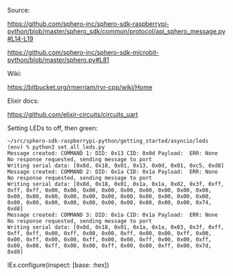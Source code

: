 Source:

https://github.com/sphero-inc/sphero-sdk-raspberrypi-python/blob/master/sphero_sdk/common/protocol/api_sphero_message.py#L14-L19

https://github.com/sphero-inc/sphero-sdk-microbit-python/blob/master/sphero.py#L81

Wiki:

https://bitbucket.org/rmerriam/rvr-cpp/wiki/Home

Elixir docs:

https://github.com/elixir-circuits/circuits_uart

Setting LEDs to off, then green:

```
~/src/sphero-sdk-raspberrypi-python/getting_started/asyncio/leds
(env) % python3 set_all_leds.py
Message created: COMMAND 1: DID: 0x13 CID: 0x0d Payload:  ERR: None
No response requested, sending message to port
Writing serial data: [0x8d, 0x18, 0x01, 0x13, 0x0d, 0x01, 0xc5, 0xd8]
Message created: COMMAND 2: DID: 0x1a CID: 0x1a Payload:  ERR: None
No response requested, sending message to port
Writing serial data: [0x8d, 0x18, 0x01, 0x1a, 0x1a, 0x02, 0x3f, 0xff, 0xff, 0xff, 0x00, 0x00, 0x00, 0x00, 0x00, 0x00, 0x00, 0x00, 0x00, 0x00, 0x00, 0x00, 0x00, 0x00, 0x00, 0x00, 0x00, 0x00, 0x00, 0x00, 0x00, 0x00, 0x00, 0x00, 0x00, 0x00, 0x00, 0x00, 0x00, 0x00, 0x74, 0xd8]
Message created: COMMAND 3: DID: 0x1a CID: 0x1a Payload:  ERR: None
No response requested, sending message to port
Writing serial data: [0x8d, 0x18, 0x01, 0x1a, 0x1a, 0x03, 0x3f, 0xff, 0xff, 0xff, 0x00, 0xff, 0x00, 0x00, 0xff, 0x00, 0x00, 0xff, 0x00, 0x00, 0xff, 0x00, 0x00, 0xff, 0x00, 0x00, 0xff, 0x00, 0x00, 0xff, 0x00, 0x00, 0xff, 0x00, 0x00, 0xff, 0x00, 0x00, 0xff, 0x00, 0x7d, 0xd8]
```

IEx.configure(inspect: [base: :hex])